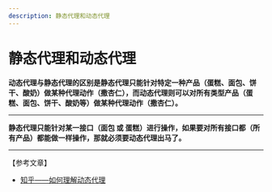 ```yaml
---
description: 静态代理和动态代理
---
```


# 静态代理和动态代理

**动态代理与静态代理的区别是静态代理只能针对特定一种产品（蛋糕、面包、饼干、酸奶）做某种代理动作（撒杏仁），而动态代理则可以对所有类型产品（蛋糕、面包、饼干、酸奶等）做某种代理动作（撒杏仁）。**

****

**静态代理只能针对某一接口（面包 或 蛋糕）进行操作，如果要对所有接口都（所有产品）都能做一样操作，那就必须要动态代理出马了。**

****

【参考文章】

* [知乎——如何理解动态代理](https://www.zhihu.com/question/40536038)

